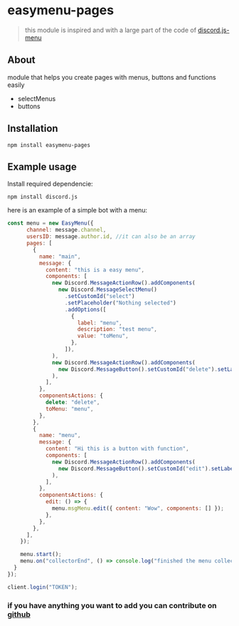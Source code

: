 # easymenu-pages
> this module is inspired and with a large part of the code of [discord.js-menu](https://github.com/jowsey/discord.js-menu)
## About
module that helps you create pages with menus, buttons and functions easily
- selectMenus
- buttons

## Installation
```sh-session
npm install easymenu-pages
```

## Example usage

Install required dependencie:
```sh-session
npm install discord.js
```

here is an example of a simple bot with a menu:
```js
const menu = new EasyMenu({
      channel: message.channel,
      usersID: message.author.id, //it can also be an array 
      pages: [
        {
          name: "main",
          message: {
            content: "this is a easy menu",
            components: [
              new Discord.MessageActionRow().addComponents(
                new Discord.MessageSelectMenu()
                  .setCustomId("select")
                  .setPlaceholder("Nothing selected")
                  .addOptions([
                    {
                      label: "menu",
                      description: "test menu",
                      value: "toMenu",
                    },
                  ]),
              ),
              new Discord.MessageActionRow().addComponents(
                new Discord.MessageButton().setCustomId("delete").setLabel("delete this msg").setStyle("DANGER"),
              ),
            ],
          },
          componentsActions: {
            delete: "delete",
            toMenu: "menu",
          },
        },
        {
          name: "menu",
          message: {
            content: "Hi this is a button with function",
            components: [
              new Discord.MessageActionRow().addComponents(
                new Discord.MessageButton().setCustomId("edit").setLabel("function").setStyle("PRIMARY"),
              ),
            ],
          },
          componentsActions: {
            edit: () => {
              menu.msgMenu.edit({ content: "Wow", components: [] });
            },
          },
        },
      ],
    });

    menu.start();
    menu.on("collectorEnd", () => console.log("finished the menu collector"));
  }
});

client.login("TOKEN");

```

### if you have anything you want to add you can contribute on [github](https://github.com/arturoAtomplay/easymenu-pages)
